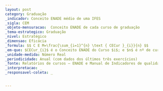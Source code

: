 ```yaml
---
layout: post
category: Graduação
_indicador: Conceito ENADE médio de uma IFES
_sigla: CEM
_objeto-mensuracao:  Conceito ENADE de cada curso de graduação
_tema-estrategico: Graduação
_nivel: Estratégico
_dimensao: Eficácia
_formula: $$ C E M=\frac{\sum_{i=1}^{n} \text { CECur }_{i}}{n} $$
_em-que: $CECur_{i}$ é o Conceito ENADE do Curso $i$; e $n$ é nº de cursos oferecidos pela IFES.
_unidade-medida: Número Real
_periodicidade: Anual (com dados dos últimos três exercícios)
_fonte: Relatórios de cursos – ENADE e Manual de Indicadores de qualidade da Educação Superior
_interpretacao: _
_responsavel-coleta: _

    
---
```

